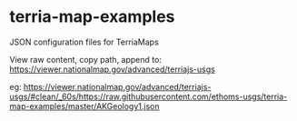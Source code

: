# terria-map-examples
JSON configuration files for TerriaMaps

View raw content, copy path, append to:
https://viewer.nationalmap.gov/advanced/terriajs-usgs

eg: https://viewer.nationalmap.gov/advanced/terriajs-usgs/#clean/_60s/https://raw.githubusercontent.com/ethoms-usgs/terria-map-examples/master/AKGeology1.json
